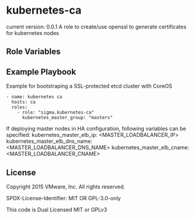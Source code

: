 kubernetes-ca
=============

current version: 0.0.1
A role to create/use openssl to generate certificates for kubernetes nodes

Role Variables
--------------

Example Playbook
----------------

Example for bootstraping a SSL-protected etcd cluster with CoreOS

    - name: kubernetes ca
      hosts: ca
      roles:
        - role: "sigma.kubernetes-ca"
          kubernetes_master_group: "masters"

If deploying master nodes in HA configuration, following variables can be specified:
          kubernetes_master_elb_ip: <MASTER_LOADBALANCER_IP>
          kubernetes_master_elb_dns_name: <MASTER_LOADBALANCER_DNS_NAME>
          kubernetes_master_elb_cname: <MASTER_LOADBALANCER_CNAME>

License
-------

Copyright 2015 VMware, Inc.  All rights reserved.

SPDX-License-Identifier: MIT OR GPL-3.0-only

This code is Dual Licensed MIT or GPLv3
